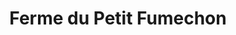 ---
title: "Ferme du Petit Fumechon"
url: /saint-vaast-du-val/ferme-du-petit-fumechon/
shop: Hofladen
---